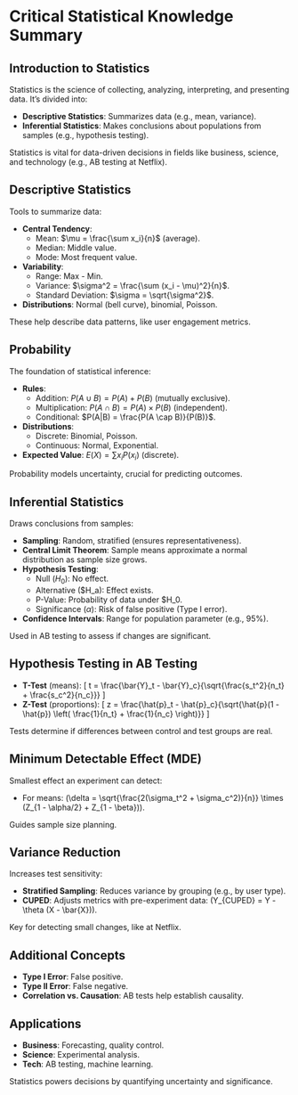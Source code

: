# Critical Statistical Knowledge Summary

## Introduction to Statistics
Statistics is the science of collecting, analyzing, interpreting, and presenting data. It’s divided into:
- **Descriptive Statistics**: Summarizes data (e.g., mean, variance).
- **Inferential Statistics**: Makes conclusions about populations from samples (e.g., hypothesis testing).

Statistics is vital for data-driven decisions in fields like business, science, and technology (e.g., AB testing at Netflix).

## Descriptive Statistics
Tools to summarize data:
- **Central Tendency**:
  - Mean: $\mu = \frac{\sum x_i}{n}$ (average).
  - Median: Middle value.
  - Mode: Most frequent value.
- **Variability**:
  - Range: Max - Min.
  - Variance: $\sigma^2 = \frac{\sum (x_i - \mu)^2}{n}$.
  - Standard Deviation: $\sigma = \sqrt{\sigma^2}$.
- **Distributions**: Normal (bell curve), binomial, Poisson.

These help describe data patterns, like user engagement metrics.

## Probability
The foundation of statistical inference:
- **Rules**:
  - Addition: $P(A \cup B) = P(A) + P(B)$ (mutually exclusive).
  - Multiplication: $P(A \cap B) = P(A) \times P(B)$ (independent).
  - Conditional: $P(A|B) = \frac{P(A \cap B)}{P(B)}$.
- **Distributions**:
  - Discrete: Binomial, Poisson.
  - Continuous: Normal, Exponential.
- **Expected Value**: $E(X) = \sum {x_i P(x_i)}$ (discrete).

Probability models uncertainty, crucial for predicting outcomes.

## Inferential Statistics
Draws conclusions from samples:
- **Sampling**: Random, stratified (ensures representativeness).
- **Central Limit Theorem**: Sample means approximate a normal distribution as sample size grows.
- **Hypothesis Testing**:
  - Null ($H_0$): No effect.
  - Alternative ($H_a): Effect exists.
  - P-Value: Probability of data under $H_0.
  - Significance ($\alpha$): Risk of false positive (Type I error).
- **Confidence Intervals**: Range for population parameter (e.g., 95%).

Used in AB testing to assess if changes are significant.

## Hypothesis Testing in AB Testing
- **T-Test** (means):
  \[
  t = \frac{\bar{Y}_t - \bar{Y}_c}{\sqrt{\frac{s_t^2}{n_t} + \frac{s_c^2}{n_c}}}
  \]
- **Z-Test** (proportions):
  \[
  z = \frac{\hat{p}_t - \hat{p}_c}{\sqrt{\hat{p}(1 - \hat{p}) \left( \frac{1}{n_t} + \frac{1}{n_c} \right)}}
  \]

Tests determine if differences between control and test groups are real.

## Minimum Detectable Effect (MDE)
Smallest effect an experiment can detect:
- For means: \(\delta = \sqrt{\frac{2(\sigma_t^2 + \sigma_c^2)}{n}} \times (Z_{1 - \alpha/2} + Z_{1 - \beta})\).

Guides sample size planning.

## Variance Reduction
Increases test sensitivity:
- **Stratified Sampling**: Reduces variance by grouping (e.g., by user type).
- **CUPED**: Adjusts metrics with pre-experiment data: \(Y_{CUPED} = Y - \theta (X - \bar{X})\).

Key for detecting small changes, like at Netflix.

## Additional Concepts
- **Type I Error**: False positive.
- **Type II Error**: False negative.
- **Correlation vs. Causation**: AB tests help establish causality.

## Applications
- **Business**: Forecasting, quality control.
- **Science**: Experimental analysis.
- **Tech**: AB testing, machine learning.

Statistics powers decisions by quantifying uncertainty and significance.